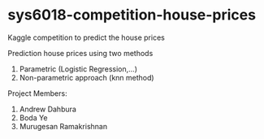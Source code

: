 # sys6018-competition-house-prices
Kaggle competition to predict the house prices

Prediction house prices using two methods

1) Parametric (Logistic Regression,...)
2) Non-parametric approach (knn method)

Project Members:
1) Andrew Dahbura
2) Boda Ye
3) Murugesan Ramakrishnan
